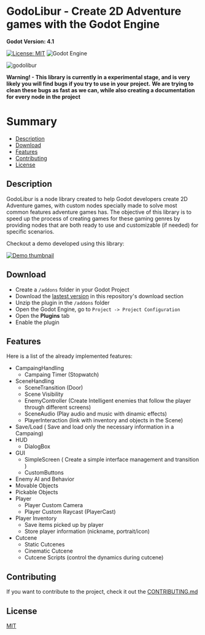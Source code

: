 # GodoLibur - Create 2D Adventure games with the Godot Engine

**Godot Version: 4.1**

[![License: MIT](https://img.shields.io/badge/License-MIT-yellow.svg)](https://opensource.org/licenses/MIT)
![Godot Engine](https://img.shields.io/badge/GODOT-%23FFFFFF.svg?style=for-the-badge&logo=godot-engine)

![godolibur](https://github.com/Programando-o-Mundo/GodoLibur/assets/9157977/9e241a08-6583-4dd6-a1d8-256647c53482)

**Warning! - This library is currently in a experimental stage, and is very likely you will find bugs if you try to use in your project.**
**We are trying to clean these bugs as fast as we can, while also creating a documentation for every node in the project**

# Summary

- [Description](#description)
- [Download](#download)
- [Features](#features)
- [Contributing](#contributing)
- [License](#license)

## Description

GodoLibur is a node library created to help Godot developers create 2D Adventure games, with custom nodes specially made to
solve most common features adventure games has. The objective of this library is to speed up the process of creating games
for these gaming genres by providing nodes that are both ready to use and customizable (if needed) for specific scenarios.

Checkout a demo developed using this library:

[![Demo thumbnail](https://i.imgur.com/EwRgF4H.jpg)](https://youtu.be/xlmQLanqUYw)

## Download

- Create a ```/addons``` folder in your Godot Project
- Download the [lastest version](https://github.com/Programando-o-Mundo/GodoLibur/releases/tag/V1.0) in this repository's download section
- Unzip the plugin in the ```/addons``` folder
- Open the Godot Engine, go to ```Project -> Project Configuration```
- Open the **Plugins** tab
- Enable the plugin

## Features

Here is a list of the already implemented features:

* CampaingHandling
  * Campaing Timer (Stopwatch)
* SceneHandling
  * SceneTransition (Door)
  * Scene Visibility
  * EnemyController (Create Intelligent enemies that follow the player through different screens)
  * SceneAudio (Play audio and music with dinamic effects)
  * PlayerInteraction (link with inventory and objects in the Scene)
* Save/Load ( Save and load only the necessary information in a Campaing)
* HUD
  * DialogBox 
* GUI
  * SimpleScreen ( Create a simple interface management and transition )
  * CustomButtons
* Enemy AI and Behavior
* Movable Objects
* Pickable Objects
* Player
  * Player Custom Camera
  * Player Custom Raycast (PlayerCast)
* Player Inventory
  * Save items picked up by player
  * Store player information (nickname, portrait/icon) 
* Cutcene
  * Static Cutcenes
  * Cinematic Cutcene
  * Cutcene Scripts (control the dynamics during cutcene)  

## Contributing

If you want to contribute to the project, check it out the [CONTRIBUTING.md](/CONTRIBUTING.md)

## License

[MIT](https://choosealicense.com/licenses/mit/)
